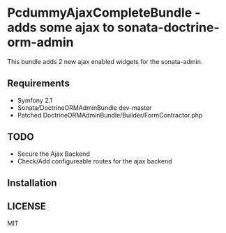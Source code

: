 PcdummyAjaxCompleteBundle - adds some ajax to sonata-doctrine-orm-admin
===============================================

This bundle adds 2 new ajax enabled widgets for the sonata-admin.


Requirements
----------
* Symfony 2.1
* Sonata/DoctrineORMAdminBundle dev-master
* Patched DoctrineORMAdminBundle/Builder/FormContractor.php

TODO
----------
* Secure the Ajax Backend
* Check/Add configureable routes for the ajax backend

Installation
----------

LICENSE
----------
MIT
